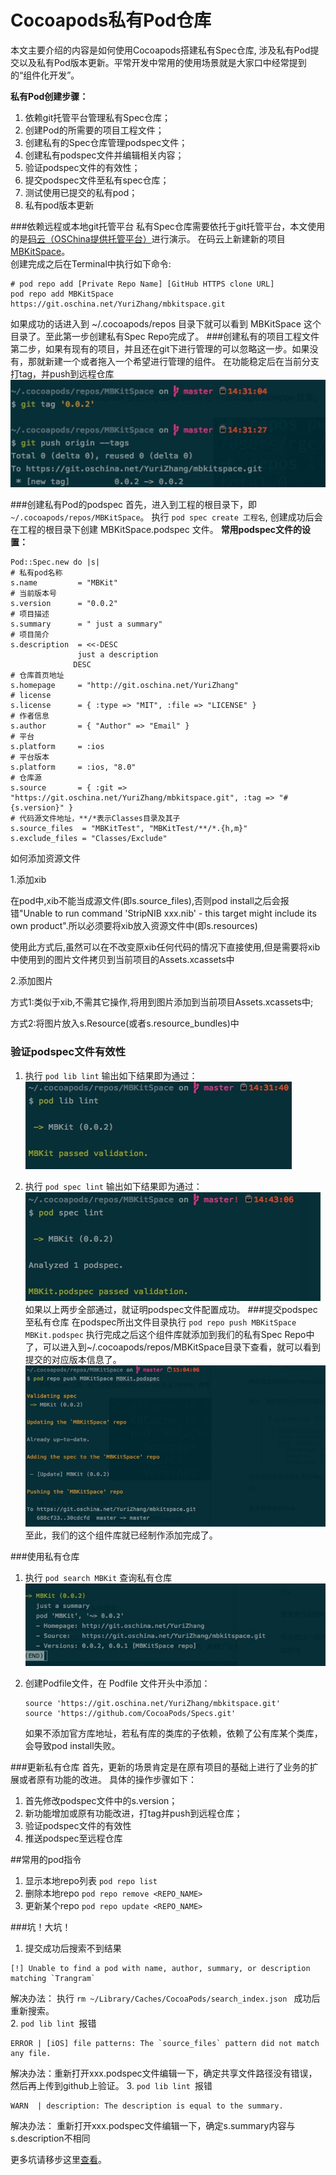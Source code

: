 # Cocoapods私有Pod仓库
本文主要介绍的内容是如何使用Cocoapods搭建私有Spec仓库, 涉及私有Pod提交以及私有Pod版本更新。平常开发中常用的使用场景就是大家口中经常提到的“组件化开发”。

**私有Pod创建步骤：**
1. 依赖git托管平台管理私有Spec仓库；
2. 创建Pod的所需要的项目工程文件；
3. 创建私有的Spec仓库管理podspec文件；
4. 创建私有podspec文件并编辑相关内容；
5. 验证podspec文件的有效性；
6. 提交podspec文件至私有spec仓库；
7. 测试使用已提交的私有pod；
8. 私有pod版本更新

###依赖远程或本地git托管平台
私有Spec仓库需要依托于git托管平台，本文使用的是[码云（OSChina提供托管平台）](https://git.oschina.net/)进行演示。
在码云上新建新的项目 [MBKitSpace](https://git.oschina.net/YuriZhang/mbkitspace)。  
创建完成之后在Terminal中执行如下命令:  

```  
# pod repo add [Private Repo Name] [GitHub HTTPS clone URL]  
pod repo add MBKitSpace https://git.oschina.net/YuriZhang/mbkitspace.git
```  

如果成功的话进入到 ~/.cocoapods/repos 目录下就可以看到 MBKitSpace 这个目录了。至此第一步创建私有Spec Repo完成了。
###创建私有的项目工程文件
第二步，如果有现有的项目，并且还在git下进行管理的可以忽略这一步。如果没有，那就新建一个或者拖入一个希望进行管理的组件。
在功能稳定后在当前分支打tag，并push到远程仓库
![](media/14944821748805/14944843141493.jpg)  

###创建私有Pod的podspec
首先，进入到工程的根目录下，即 `~/.cocoapods/repos/MBKitSpace`。
执行 `pod spec create 工程名`, 创建成功后会在工程的根目录下创建 MBKitSpace.podspec 文件。
**常用podspec文件的设置：**   

```
Pod::Spec.new do |s|
# 私有pod名称
s.name         = "MBKit"
# 当前版本号
s.version      = "0.0.2"
# 项目描述
s.summary      = " just a summary"
# 项目简介
s.description  = <<-DESC
               just a description
              DESC
# 仓库首页地址
s.homepage     = "http://git.oschina.net/YuriZhang"
# license
s.license      = { :type => "MIT", :file => "LICENSE" }
# 作者信息
s.author       = { "Author" => "Email" }
# 平台
s.platform     = :ios
# 平台版本
s.platform     = :ios, "8.0"
# 仓库源
s.source       = { :git => "https://git.oschina.net/YuriZhang/mbkitspace.git", :tag => "#{s.version}" }
# 代码源文件地址，**/*表示Classes目录及其子
s.source_files  = "MBKitTest", "MBKitTest/**/*.{h,m}"
s.exclude_files = "Classes/Exclude"
```  

如何添加资源文件﻿

1.添加xib

在pod中,xib不能当成源文件(即s.source_files),否则pod install之后会报错"Unable to run command 'StripNIB xxx.nib' - this target might include its own product".所以必须要将xib放入资源文件中(即s.resources)

使用此方式后,虽然可以在不改变原xib任何代码的情况下直接使用,但是需要将xib中使用到的图片文件拷贝到当前项目的Assets.xcassets中

2.添加图片

方式1:类似于xib,不需其它操作,将用到图片添加到当前项目Assets.xcassets中;

方式2:将图片放入s.Resource(或者s.resource_bundles)中 

### 验证podspec文件有效性
1. 执行 `pod lib lint` 输出如下结果即为通过：
![](media/14944821748805/14944850196252.jpg)

2. 执行 `pod spec lint` 输出如下结果即为通过：
![](media/14944821748805/14944856258505.jpg)
如果以上两步全部通过，就证明podspec文件配置成功。
###提交podspec至私有仓库
在podspec所出文件目录执行 `pod repo push MBKitSpace MBKit.podspec` 执行完成之后这个组件库就添加到我们的私有Spec Repo中了，可以进入到~/.cocoapods/repos/MBKitSpace目录下查看，就可以看到提交的对应版本信息了。
![](media/14944821748805/14944863010878.jpg)
至此，我们的这个组件库就已经制作添加完成了。  

###使用私有仓库  

1. 执行 `pod search MBKit` 查询私有仓库
    ![](media/14944821748805/14944864168260.jpg) 
2. 创建Podfile文件，在 Podfile 文件开头中添加：

    ```
    source 'https://git.oschina.net/YuriZhang/mbkitspace.git'
    source 'https://github.com/CocoaPods/Specs.git'
    ``` 
    如果不添加官方库地址，若私有库的类库的子依赖，依赖了公有库某个类库，会导致pod install失败。 
    
###更新私有仓库
首先，更新的场景肯定是在原有项目的基础上进行了业务的扩展或者原有功能的改进。
具体的操作步骤如下：
1. 首先修改podspec文件中的s.version；
2. 新功能增加或原有功能改进，打tag并push到远程仓库；
3. 验证podspec文件的有效性
4. 推送podspec至远程仓库

##常用的pod指令
1. 显示本地repo列表 `pod repo list`
2. 删除本地repo `pod repo remove <REPO_NAME>`
3. 更新某个repo `pod repo update <REPO_NAME>`


###坑！大坑！
1. 提交成功后搜索不到结果

```
[!] Unable to find a pod with name, author, summary, or description matching `Trangram`
```
解决办法： 
执行 `rm ~/Library/Caches/CocoaPods/search_index.json `
成功后重新搜索。   
2. `pod lib lint `报错  

```
ERROR | [iOS] file patterns: The `source_files` pattern did not match any file.
```
解决办法：重新打开xxx.podspec文件编辑一下，确定共享文件路径没有错误，然后再上传到github上验证。
3. `pod lib lint `报错 

``` 
WARN  | description: The description is equal to the summary.
```
解决办法： 重新打开xxx.podspec文件编辑一下，确定s.summary内容与s.description不相同

更多坑请移步这里[查看](http://blog.csdn.net/daiyelang/article/details/68488760)。





